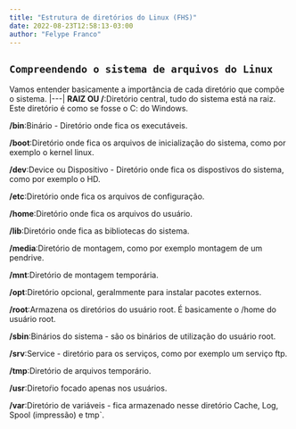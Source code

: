 ```yaml
---
title: "Estrutura de diretórios do Linux (FHS)"
date: 2022-08-23T12:58:13-03:00
author: "Felype Franco"
---
```

## `Compreendendo o sistema de arquivos do Linux`

Vamos entender basicamente a importância de cada diretório que compõe o sistema.
|---|
**RAIZ OU /**:Diretório central, tudo do sistema está na raiz. Este diretório é como se fosse o C: do Windows.

**/bin**:Binário - Diretório onde fica os executáveis.

**/boot**:Diretório onde fica os arquivos de inicialização do sistema, como por exemplo o kernel linux.

**/dev**:Device ou Dispositivo - Diretório onde fica os dispostivos do sistema, como por exemplo o HD.

**/etc**:Diretório onde fica os arquivos de configuração.

**/home**:Diretório onde fica os arquivos do usuário.

**/lib**:Diretório onde fica as bibliotecas do sistema.

**/media**:Diretório de montagem, como por exemplo montagem de um pendrive.

**/mnt**:Diretório de montagem temporária.

**/opt**:Diretório opcional, geralmmente para instalar pacotes externos.

**/root**:Armazena os diretórios do usuário root. É basicamente o /home do usuário root.

**/sbin**:Binários do sistema - são os binários de utilização do usuário root.

**/srv**:Service - diretório para os serviços, como por exemplo um serviço ftp.

**/tmp**:Diretório de arquivos temporário.

**/usr**:Diretoŕio focado apenas nos usuários.

**/var**:Diretório de variáveis - fica armazenado nesse diretório Cache, Log, Spool (impressão) e tmp`. 
